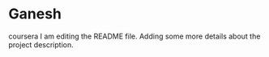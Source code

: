 # Ganesh
coursera
I am editing the README file. Adding some more details about the project description.
